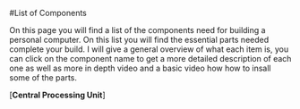 #List of Components



On this page you will find a list of the components need for building a personal computer. On this list you will 
find the essential parts needed complete your build. I will give a general overview of what each item is, you
can click on the component name to get a more detailed description of each one as well as more in depth video and 
a basic video how how to insall some of the parts.

[**Central Processing Unit**]
